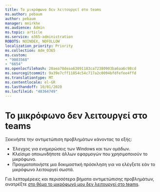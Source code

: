 ```yaml
---
title: Το μικρόφωνο δεν λειτουργεί στο teams
ms.author: pebaum
author: pebaum
manager: mnirkhe
ms.audience: Admin
ms.topic: article
ms.service: o365-administration
ROBOTS: NOINDEX, NOFOLLOW
localization_priority: Priority
ms.collection: Adm_O365
ms.custom:
- "9003568"
- "6654"
ms.openlocfilehash: 20aea78deaa63091183ca72380903ba6aa6c98cd
ms.sourcegitcommit: 9a39e7cff11854c54c717a2c0094bfdfefee4ffd
ms.translationtype: MT
ms.contentlocale: el-GR
ms.lasthandoff: 10/01/2020
ms.locfileid: "48364749"
---
```

# <a name="microphone-isnt-working-in-teams"></a>Το μικρόφωνο δεν λειτουργεί στο teams

Ξεκινήστε την αντιμετώπιση προβλημάτων κάνοντας τα εξής:

- Έλεγχος για ενημερώσεις των Windows και των ομάδων.
- Κλείσιμο οποιωνδήποτε άλλων εφαρμογών που χρησιμοποιούν το μικρόφωνο.
- Πραγματοποιήστε μια δοκιμαστική πρόσκληση για να ελέγξετε εάν το μικρόφωνο λειτουργεί σωστά.

Για λεπτομέρειες και περισσότερα βήματα αντιμετώπισης προβλημάτων, ανατρέξτε [στο θέμα το μικρόφωνό μου δεν λειτουργεί στο teams](https://support.microsoft.com/office/666d1123-9dd0-4a31-ad2e-a758b204f33a).
